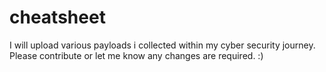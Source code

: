 # cheatsheet
I will upload various payloads i collected within my cyber security journey. Please contribute or let me know any changes are required.  :)
